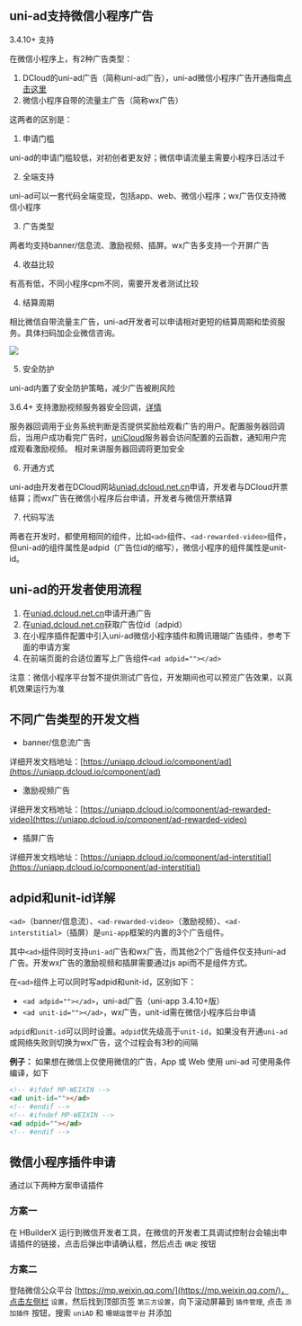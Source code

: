 ## uni-ad支持微信小程序广告

3.4.10+ 支持

在微信小程序上，有2种广告类型：
1. DCloud的uni-ad广告（简称uni-ad广告），uni-ad微信小程序广告开通指南[点击这里](https://ask.dcloud.net.cn/article/39928)
2. 微信小程序自带的流量主广告（简称wx广告）

这两者的区别是：
1. 申请门槛

uni-ad的申请门槛较低，对初创者更友好；微信申请流量主需要小程序日活过千

2. 全端支持

uni-ad可以一套代码全端变现，包括app、web、微信小程序；wx广告仅支持微信小程序

3. 广告类型

两者均支持banner/信息流、激励视频、插屏。wx广告多支持一个开屏广告

4. 收益比较

有高有低，不同小程序cpm不同，需要开发者测试比较

4. 结算周期

相比微信自带流量主广告，uni-ad开发者可以申请相对更短的结算周期和垫资服务。具体扫码加企业微信咨询。

![](https://vkceyugu.cdn.bspapp.com/VKCEYUGU-f184e7c3-1912-41b2-b81f-435d1b37c7b4/e5e4a83a-8a05-40a1-978d-471871f939a6.jpg)

5. 安全防护

uni-ad内置了安全防护策略，减少广告被刷风险

3.6.4+ 支持激励视频服务器安全回调，[详情](https://uniapp.dcloud.net.cn/component/ad-rewarded-video.html#callback)

服务器回调用于业务系统判断是否提供奖励给观看广告的用户。配置服务器回调后，当用户成功看完广告时，[uniCloud](https://uniapp.dcloud.net.cn/uniCloud/)服务器会访问配置的云函数，通知用户完成观看激励视频。
相对来讲服务器回调将更加安全

6. 开通方式

uni-ad由开发者在DCloud网站[uniad.dcloud.net.cn](https://uniad.dcloud.net.cn)申请，开发者与DCloud开票结算；而wx广告在微信小程序后台申请，开发者与微信开票结算

7. 代码写法

两者在开发时，都使用相同的组件，比如`<ad>`组件、`<ad-rewarded-video>`组件，但uni-ad的组件属性是adpid（广告位id的缩写），微信小程序的组件属性是unit-id。

## uni-ad的开发者使用流程

1. 在[uniad.dcloud.net.cn](https://uniad.dcloud.net.cn)申请开通广告
2. 在[uniad.dcloud.net.cn](https://uniad.dcloud.net.cn)获取广告位id（adpid）
3. 在小程序插件配置中引入uni-ad微信小程序插件和腾讯珊瑚广告插件，参考下面的申请方案
4. 在前端页面的合适位置写上广告组件`<ad adpid=""></ad>`

注意：微信小程序平台暂不提供测试广告位，开发期间也可以预览广告效果，以真机效果运行为准

## 不同广告类型的开发文档
- banner/信息流广告

详细开发文档地址：[https://uniapp.dcloud.io/component/ad](https://uniapp.dcloud.io/component/ad)

- 激励视频广告

详细开发文档地址：[https://uniapp.dcloud.io/component/ad-rewarded-video](https://uniapp.dcloud.io/component/ad-rewarded-video)

- 插屏广告

详细开发文档地址：[https://uniapp.dcloud.io/component/ad-interstitial](https://uniapp.dcloud.io/component/ad-interstitial)

## adpid和unit-id详解

`<ad>`（banner/信息流）、`<ad-rewarded-video>`（激励视频）、`<ad-interstitial>`（插屏）是`uni-app`框架的内置的3个广告组件。

其中`<ad>`组件同时支持`uni-ad`广告和wx广告，而其他2个广告组件仅支持uni-ad广告。开发wx广告的激励视频和插屏需要通过js api而不是组件方式。

在`<ad>`组件上可以同时写adpid和unit-id，区别如下：

- `<ad adpid=""></ad>`，uni-ad广告（uni-app 3.4.10+版）
- `<ad unit-id=""></ad>`，wx广告，unit-id需在微信小程序后台申请

`adpid`和`unit-id`可以同时设置。`adpid`优先级高于`unit-id`，如果没有开通`uni-ad`或网络失败则切换为wx广告，这个过程会有3秒的间隔

**例子：**
如果想在微信上仅使用微信的广告，App 或 Web 使用 uni-ad 可使用条件编译，如下

```html
<!-- #ifdef MP-WEIXIN -->
<ad unit-id=""></ad>
<!-- #endif -->
<!-- #ifndef MP-WEIXIN -->
<ad adpid=""></ad>
<!-- #endif -->
```

## 微信小程序插件申请

通过以下两种方案申请插件

### 方案一

在 HBuilderX 运行到微信开发者工具，在微信的开发者工具调试控制台会输出申请插件的链接，点击后弹出申请确认框，然后点击 `确定` 按钮

### 方案二

登陆微信公众平台 [https://mp.weixin.qq.com/](https://mp.weixin.qq.com/)，点击左侧栏 `设置`，然后找到顶部页签 `第三方设置`，向下滚动屏幕到 `插件管理`,
点击 `添加插件` 按钮，搜索 `uniAD` 和 `珊瑚运营平台` 并添加
